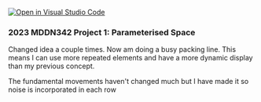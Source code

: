 [![Open in Visual Studio Code](https://classroom.github.com/assets/open-in-vscode-c66648af7eb3fe8bc4f294546bfd86ef473780cde1dea487d3c4ff354943c9ae.svg)](https://classroom.github.com/online_ide?assignment_repo_id=10300731&assignment_repo_type=AssignmentRepo)
### 2023 MDDN342 Project 1: Parameterised Space
Changed idea a couple times. Now am doing a busy packing line. This means I can use more repeated elements and have a more dynamic display than my previous concept.

The fundamental movements haven't changed much but I have made it so noise is incorporated in each row
